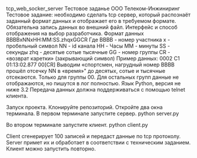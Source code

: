 tcp_web_socker_server
Тестовое заданье ООО Телеком-Инжиниринг
Тестовое задание: необходимо сделать tcp сервер, который распознаёт заданный формат данных и отображает его в требуемом формате. Обязательна запись данных во внешний файл. Интерфейс и способ отображения на выбор разработчика. Формат данных BBBBxNNxHH:MM:SS.zhqxGGCR Где BBBB - номер участника x - пробельный символ NN - id канала HH - Часы MM - минуты SS - секунды zhq - десятые сотые тысячные GG - номер группы CR - «возврат каретки» (закрывающий символ) Пример данных: 0002 C1 01:13:02.877 00[CR] Выводим «спортсмен, нагрудный номер BBBB прошёл отсечку NN в «время»" до десятых, сотые и тысячные отсекаются. Только для группы 00. Для остальных групп данные не отображаются, но пишутся в лог полностью. Язык Python, версия не ниже 3.2 Передача данных должна поддерживаться с помощью telnet клиента.

Запуск проекта.
Клонируйте репозиторий.
Откройте два окна терминала.
В первом терминале запустите сервер.
python server.py

Во втором терминале запустите клиент.
python client.py

Client сгенерирует 100 записей и передаст данные по tcp протоколу. Server примет их и обработает в соответствии с техническим заданием. Клиент можно запустить повторно.